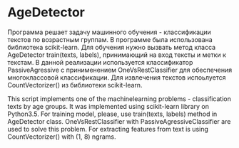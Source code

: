 # AgeDetector
Программа решает задачу машинного обучения - классификации текстов по возрастным группам.
В программе была использована библиотека scikit-learn. 
Для обучения нужно вызвать метод класса AgeDetector train(texts, labels), принимающий на вход тексты и метки к текстам. 
В данной реализации используется классификатор PassiveAgressive с принименением OneVsRestClassifier для обеспечения многоклассовой классификации. Для извлечения текстов испоьлуется CountVectorizer() из библиотеки scikit-learn. 

This script implements one of the machinelearning problems - classification texts by age groups. 
It was implemented using scikit-learn library on Python3.5.
For training model, please, use train(texts, labels) method in AgeDetector class. 
OneVsRestClassifier with PassiveAgressiveClassifier are used to solve this problem. 
For extracting features from text is using CountVectorizer() with (1, 8) ngrams. 
